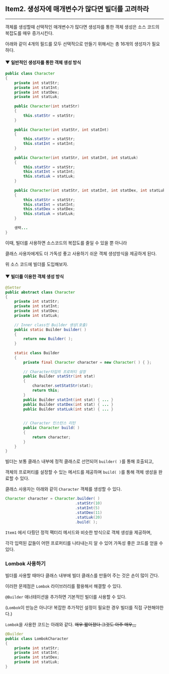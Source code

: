 ## Item2. 생성자에 매개변수가 많다면 빌더를 고려하라

---
객체를 생성할때 선택적인 매개변수가 많다면 생성자를 통한 객체 생성은 소스 코드의 복잡도를 매우 증가시킨다.

아래와 같이 4개의 필드를 모두 선택적으로 만들기 위해서는 총 16개의 생성자가 필요하다.

#### ▼ 일반적인 생성자를 통한 객체 생성 방식
```java
public class Character
{
    private int statStr;
    private int statInt;
    private int statDex;
    private int statLuk;
    
    public Character(int statStr)
    {
        this.statStr = statStr;
    }
    
    public Character(int statStr, int statInt)
    {
        this.statStr = statStr;
        this.statInt = statInt;
    }
    
    public Character(int statStr, int statInt, int statLuk)
    {
        this.statStr = statStr;
        this.statInt = statInt;
        this.statLuk = statLuk;
    }
    
    public Character(int statStr, int statInt, int statDex, int statLuk)
    {
        this.statStr = statStr;
        this.statInt = statInt;
        this.statDex = statDex;
        this.statLuk = statLuk;
    }
    
    생략...
}
```

이때, 빌더를 사용하면 소스코드의 복잡도를 줄일 수 있을 뿐 아니라

클래스 사용자에게도 더 가독성 좋고 사용하기 쉬운 객체 생성방식을 제공하게 된다.

위 소스 코드에 빌더를 도입해보자.

#### ▼ 빌더를 이용한 객체 생성 방식
```java
@Setter
public abstract class Character
{
    private int statStr;
    private int statInt;
    private int statDex;
    private int statLuk;
    
    // Inner class인 Builder 생성(호출)
    public static Builder builder( )
    {
        return new Builder( );
    }
    
    static class Builder
    {
        private final Character character = new Character( ) { };
        
        // Character타입의 프로퍼티 설정
        public Builder statStr(int stat)
        {
            character.setStatStr(stat);
            return this;
        }
        public Builder statInt(int stat) { ... }
        public Builder statDex(int stat) { ... }
        public Builder statLuk(int stat) { ... }
        
        
        // Character 인스턴스 리턴
        public Character build( )
        {
            return character;
        }
    }
}
```

빌더는 보통 클래스 내부에 정적 클래스로 선언되어 ```builder( )```를 통해 호출되고,

객체의 프로퍼티를 설정할 수 있는 메서드를 제공하며 ```build( )```를 통해 객체 생성을 완료할 수 있다.

클래스 사용자는 아래와 같이 ```Character``` 객체를 생성할 수 있다.
```java
Character character = Character.builder( )
                               .statStr(10)
                               .statInt(5)
                               .statDex(11)
                               .statLuk(20)
                               .build( );
```

```Item1``` 에서 다뤘던 정적 팩터리 메서드와 비슷한 방식으로 객체 생성을 제공하며,

각각 입력된 값들이 어떤 프로퍼티를 나타내는지 알 수 있어 가독성 좋은 코드를 얻을 수 있다.

### Lombok 사용하기
빌더를 사용할 때마다 클래스 내부에 빌더 클래스를 만들어 주는 것은 손이 많이 간다.

이러한 문제점은 ```Lombok``` 라이브러리를 활용해서 해결할 수 있다.

```@Builder``` 애너테이션을 추가하면 기본적인 빌더를 사용할 수 있다.

(```Lombok```이 만능은 아니다! 복잡한 추가적인 설정이 필요한 경우 빌더를 직접 구현해야한다.)

```Lombok```을 사용한 코드는 아래와 같다. ~~매우 짧아졌다 그것도 아주 매우,,,~~
```java
@Builder
public class LombokCharacter
{
    private int statStr;
    private int statInt;
    private int statDex;
    private int statLuk;
}
```
